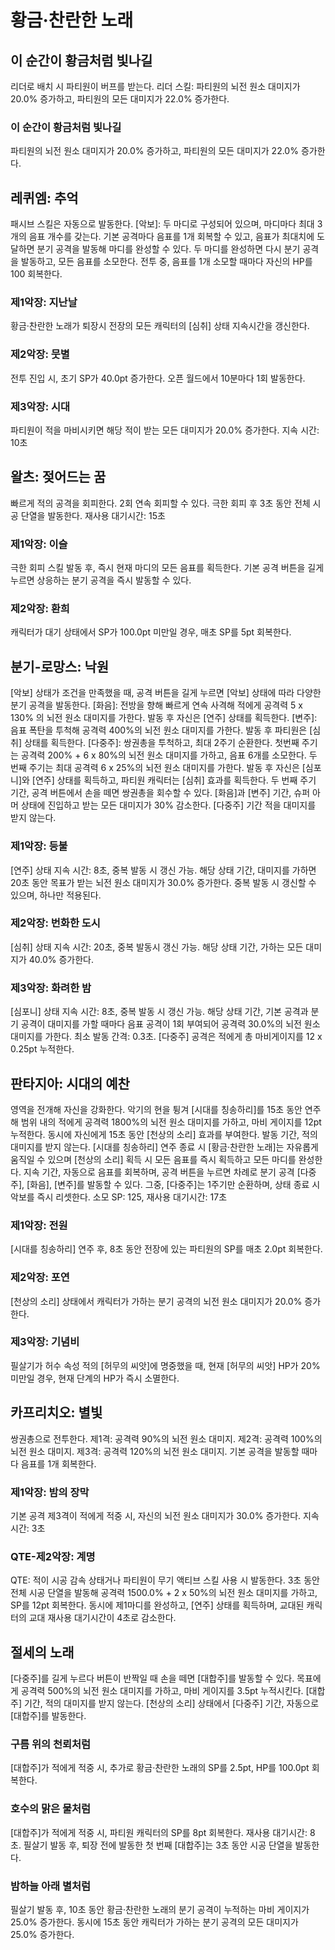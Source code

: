 # 황금·찬란한 노래

## 이 순간이 황금처럼 빛나길

리더로 배치 시 파티원이 버프를 받는다.
리더 스킬: 파티원의 뇌전 원소 대미지가 20.0% 증가하고, 파티원의 모든 대미지가 22.0% 증가한다.

### 이 순간이 황금처럼 빛나길

파티원의 뇌전 원소 대미지가 20.0% 증가하고, 파티원의 모든 대미지가 22.0% 증가한다.

## 레퀴엠: 추억

패시브 스킬은 자동으로 발동한다.
[악보]: 두 마디로 구성되어 있으며, 마디마다 최대 3개의 음표 개수를 갖는다. 기본 공격마다 음표를 1개 회복할 수 있고, 음표가 최대치에 도달하면 분기 공격을 발동해 마디를 완성할 수 있다. 두 마디를 완성하면 다시 분기 공격을 발동하고, 모든 음표를 소모한다. 전투 중, 음표를 1개 소모할 때마다 자신의 HP를 100 회복한다.

### 제1악장: 지난날

황금·찬란한 노래가 퇴장시 전장의 모든 캐릭터의 [심취] 상태 지속시간을 갱신한다.

### 제2악장: 뭇별

전투 진입 시, 초기 SP가 40.0pt 증가한다. 오픈 월드에서 10분마다 1회 발동한다.

### 제3악장: 시대

파티원이 적을 마비시키면 해당 적이 받는 모든 대미지가 20.0% 증가한다. 지속 시간: 10초

## 왈츠: 젖어드는 꿈

빠르게 적의 공격을 회피한다. 2회 연속 회피할 수 있다.
극한 회피 후 3초 동안 전체 시공 단열을 발동한다. 재사용 대기시간: 15초

### 제1악장: 이슬

극한 회피 스킬 발동 후, 즉시 현재 마디의 모든 음표를 획득한다. 기본 공격 버튼을 길게 누르면 상응하는 분기 공격을 즉시 발동할 수 있다.

### 제2악장: 환희

캐릭터가 대기 상태에서 SP가 100.0pt 미만일 경우, 매초 SP를 5pt 회복한다.

## 분기-로망스: 낙원

[악보] 상태가 조건을 만족했을 때, 공격 버튼을 길게 누르면 [악보] 상태에 따라 다양한 분기 공격을 발동한다.
[화음]: 전방을 향해 빠르게 연속 사격해 적에게 공격력 5 x 130% 의 뇌전 원소 대미지를 가한다. 발동 후 자신은 [연주] 상태를 획득한다.
[변주]: 음표 폭탄을 투척해 공격력 400%의 뇌전 원소 대미지를 가한다. 발동 후 파티원은 [심취] 상태를 획득한다.
[다중주]: 쌍권총을 투척하고, 최대 2주기 순환한다. 첫번째 주기는 공격력 200% + 6 x 80%의 뇌전 원소 대미지를 가하고, 음표 6개를 소모한다. 두 번째 주기는 최대 공격력 6 x 25%의 뇌전 원소 대미지를 가한다. 발동 후 자신은 [심포니]와 [연주] 상태를 획득하고, 파티원 캐릭터는 [심취] 효과를 획득한다. 두 번째 주기 기간, 공격 버튼에서 손을 떼면 쌍권총을 회수할 수 있다.
[화음]과 [변주] 기간, 슈퍼 아머 상태에 진입하고 받는 모든 대미지가 30% 감소한다. [다중주] 기간 적을 대미지를 받지 않는다.

### 제1악장: 등불

[연주] 상태 지속 시간: 8초, 중복 발동 시 갱신 가능. 해당 상태 기간, 대미지를 가하면 20초 동안 목표가 받는 뇌전 원소 대미지가 30.0% 증가한다. 중복 발동 시 갱신할 수 있으며, 하나만 적용된다.

### 제2악장: 번화한 도시

[심취] 상태 지속 시간: 20초, 중복 발동시 갱신 가능. 해당 상태 기간, 가하는 모든 대미지가 40.0% 증가한다.

### 제3악장: 화려한 밤

[심포니] 상태 지속 시간: 8초, 중복 발동 시 갱신 가능. 해당 상태 기간, 기본 공격과 분기 공격이 대미지를 가할 때마다 음표 공격이 1회 부여되어 공격력 30.0%의 뇌전 원소 대미지를 가한다. 최소 발동 간격: 0.3초. [다중주] 공격은 적에게 총 마비게이지를 12 x 0.25pt 누적한다.

## 판타지아: 시대의 예찬

영역을 전개해 자신을 강화한다.
악기의 현을 튕겨 [시대를 칭송하리]를 15초 동안 연주해 범위 내의 적에게 공격력 1800%의 뇌전 원소 대미지를 가하고, 마비 게이지를 12pt 누적한다. 동시에 자신에게 15초 동안 [천상의 소리] 효과를 부여한다. 발동 기간, 적의 대미지를 받지 않는다. [시대를 칭송하리] 연주 종료 시 [황금·찬란한 노래]는 자유롭게 움직일 수 있으며 [천상의 소리] 획득 시 모든 음표를 즉시 획득하고 모든 마디를 완성한다. 지속 기간, 자동으로 음표를 회복하며, 공격 버튼을 누르면 차례로 분기 공격 [다중주], [화음], [변주]를 발동할 수 있다. 그중, [다중주]는 1주기만 순환하며, 상태 종료 시 악보를 즉시 리셋한다.
소모 SP: 125, 재사용 대기시간: 17초

### 제1악장: 전원

[시대를 칭송하리] 연주 후, 8초 동안 전장에 있는 파티원의 SP를 매초 2.0pt 회복한다.

### 제2악장: 포연

[천상의 소리] 상태에서 캐릭터가 가하는 분기 공격의 뇌전 원소 대미지가 20.0% 증가한다.

### 제3악장: 기념비

필살기가 허수 속성 적의 [허무의 씨앗]에 명중했을 때, 현재 [허무의 씨앗] HP가 20% 미만일 경우, 현재 단계의 HP가 즉시 소멸한다.

## 카프리치오: 별빛

쌍권총으로 전투한다.
제1격: 공격력 90%의 뇌전 원소 대미지.
제2격: 공격력 100%의 뇌전 원소 대미지.
제3격: 공격력 120%의 뇌전 원소 대미지.
기본 공격을 발동할 때마다 음표를 1개 회복한다.

### 제1악장: 밤의 장막

기본 공격 제3격이 적에게 적중 시, 자신의 뇌전 원소 대미지가 30.0% 증가한다. 지속 시간: 3초

### QTE-제2악장: 계명

QTE: 적이 시공 감속 상태거나 파티원이 무기 액티브 스킬 사용 시 발동한다. 3초 동안 전체 시공 단열을 발동해 공격력 1500.0% + 2 x 50%의 뇌전 원소 대미지를 가하고, SP를 12pt 회복한다. 동시에 제1마디를 완성하고, [연주] 상태를 획득하며, 교대된 캐릭터의 교대 재사용 대기시간이 4초로 감소한다.

## 절세의 노래

[다중주]를 길게 누르다 버튼이 반짝일 때 손을 떼면 [대합주]를 발동할 수 있다. 목표에게 공격력 500%의 뇌전 원소 대미지를 가하고, 마비 게이지를 3.5pt 누적시킨다. [대합주] 기간, 적의 대미지를 받지 않는다. [천상의 소리] 상태에서 [다중주] 기간, 자동으로 [대합주]를 발동한다.

### 구름 위의 천뢰처럼

[대합주]가 적에게 적중 시, 추가로 황금·찬란한 노래의 SP를 2.5pt, HP를 100.0pt 회복한다.

### 호수의 맑은 물처럼

[대합주]가 적에게 적중 시, 파티원 캐릭터의 SP를 8pt 회복한다. 재사용 대기시간: 8초. 필살기 발동 후, 퇴장 전에 발동한 첫 번째 [대합주]는 3초 동안 시공 단열을 발동한다.

### 밤하늘 아래 별처럼

필살기 발동 후, 10초 동안 황금·찬란한 노래의 분기 공격이 누적하는 마비 게이지가 25.0% 증가한다. 동시에 15초 동안 캐릭터가 가하는 분기 공격의 모든 대미지가 25.0% 증가한다.
